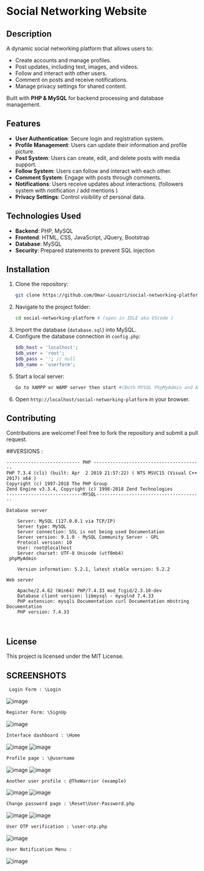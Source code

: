 ﻿# Social Networking Website

## Description
A dynamic social networking platform that allows users to:
- Create accounts and manage profiles.
- Post updates, including text, images, and videos.
- Follow and interact with other users.
- Comment on posts and receive notifications.
- Manage privacy settings for shared content.

Built with **PHP & MySQL** for backend processing and database management.

## Features
- **User Authentication**: Secure login and registration system.
- **Profile Management**: Users can update their information and profile picture.
- **Post System**: Users can create, edit, and delete posts with media support.
- **Follow System**: Users can follow and interact with each other.
- **Comment System**: Engage with posts through comments.
- **Notifications**: Users receive updates about interactions. (followers system with notification / add mentions )
- **Privacy Settings**: Control visibility of personal data.

## Technologies Used
- **Backend**: PHP, MySQL
- **Frontend**: HTML, CSS, JavaScript, JQuery, Bootstrap
- **Database**: MySQL
- **Security**: Prepared statements to prevent SQL injection

## Installation
1. Clone the repository:
   ```bash
   git clone https://github.com/Omar-Louazri/social-networking-platform
   ```
2. Navigate to the project folder:
   ```bash
   cd social-networking-platform # (open in IDLE aka VScode )
   ```
3. Import the database (`database.sql`) into MySQL.
4. Configure the database connection in `config.php`:
   ```php
   $db_host = 'localhost';
   $db_user = 'root';
   $db_pass = ''; // null
   $db_name = 'userform';
   ```
5. Start a local server:
   ```bash
   Go to XAMPP or WAMP server then start #(Both MYSQL PhpMyAdmin and APache )
   ```
6. Open `http://localhost/social-networking-platform` in your browser.

## Contributing
Contributions are welcome! Feel free to fork the repository and submit a pull request.

##VERSIONS :
```
--------------------------- PHP ----------------------------------------
PHP 7.3.4 (cli) (built: Apr  2 2019 21:57:22) ( NTS MSVC15 (Visual C++ 2017) x64 )
Copyright (c) 1997-2018 The PHP Group
Zend Engine v3.3.4, Copyright (c) 1998-2018 Zend Technologies
----------------------------MYSQL---------------------------------------

Database server

    Server: MySQL (127.0.0.1 via TCP/IP)
    Server type: MySQL
    Server connection: SSL is not being used Documentation
    Server version: 9.1.0 - MySQL Community Server - GPL
    Protocol version: 10
    User: root@localhost
    Server charset: UTF-8 Unicode (utf8mb4)
 phpMyAdmin

    Version information: 5.2.1, latest stable version: 5.2.2

Web server

    Apache/2.4.62 (Win64) PHP/7.4.33 mod_fcgid/2.3.10-dev
    Database client version: libmysql - mysqlnd 7.4.33
    PHP extension: mysqli Documentation curl Documentation mbstring Documentation
    PHP version: 7.4.33



```


## License
This project is licensed under the MIT License.
## SCREENSHOTS 

  ```cmd
   Login Form : \Login
  ```
![image](https://github.com/user-attachments/assets/74f1605c-ac6e-4fb4-8373-812105e57ba6)

```cmd
Register Form: \SignUp
```
![image](https://github.com/user-attachments/assets/336ca4de-830d-45d3-9ee8-2cd14ced091f)

```cmd
Interface dashboard : \Home
```
![image](https://github.com/user-attachments/assets/f4c03f6f-ff85-480d-b9ea-8500ef50bc03)
![image](https://github.com/user-attachments/assets/088303a5-c1db-44b7-a156-9fba677c80de)

```cmd
Profile page : \@username
```
![image](https://github.com/user-attachments/assets/4ec5b987-7a99-4b4e-86f2-c48fa2efbaad)
![image](https://github.com/user-attachments/assets/cab54970-3a2b-4c5d-b0a1-69b7875ff0d6)

```cmd
Another user profile : @TheWarrior (example)
```
![image](https://github.com/user-attachments/assets/f1cb8b8f-0554-408e-8225-2f16df293786)
![image](https://github.com/user-attachments/assets/1eb430ee-351a-45d9-81c5-222173893f4d)
```cmd
Change password page : \Reset\User-Password.php
```
![image](https://github.com/user-attachments/assets/1b426c85-dc69-4dfe-9a8c-7a09e52a5910)
![image](https://github.com/user-attachments/assets/295fc31c-5ad7-44a2-b3f5-4f7dc4afe9c8)

```cmd
User OTP verification : \user-otp.php
```
![image](https://github.com/user-attachments/assets/b5411c85-e375-435b-a509-fb5a872b3b59)

```cmd
User Notification Menu :
```
![image](https://github.com/user-attachments/assets/d0395849-c3a2-49a7-a304-0f311d9c6baa)
